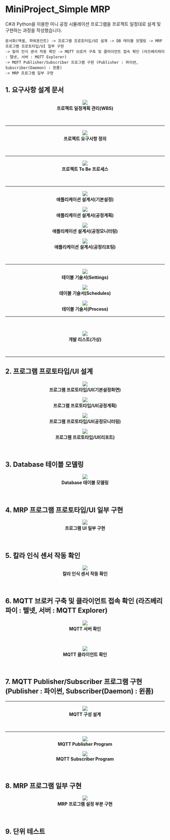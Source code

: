 # MiniProject_Simple MRP

C#과 Python을 이용한 미니 공정 시뮬레이션 프로그램을 프로젝트 일정대로 설계 및 구현하는 과정을 작성했습니다.<br/>

```console
문서화(액셀, 파워포인트) -> 프로그램 프로토타입/UI 설계 -> DB 테이블 모델링 -> MRP 프로그램 프로토타입/UI 일부 구현 
-> 칼라 인식 센서 작동 확인 -> MQTT 브로커 구축 및 클라이언트 접속 확인 (라즈베리파이 : 텔넷, 서버 : MQTT Explorer) 
-> MQTT Publisher/Subscriber 프로그램 구현 (Publisher : 파이썬, Subscriber(Daemon) : 윈폼) 
-> MRP 프로그램 일부 구현
```

## 1. 요구사항 설계 문서

<p align="center">
    <img src="images/Project_01.jpg"><br/> 
    <span><b>프로젝트 일정계획 관리(WBS)</b></span>
</p>
<br/>

---

<p align="center">
    <img src="images/Project_02.jpg"><br/>
    <span><b>프로젝트 요구사항 정의</b></span>
</p>
<br/>

---

<p align="center">
    <img src="images/Project_03.JPG"><br/>
    <span><b>프로젝트 To Be 프로세스</b></span>
</p>
<br/>

---

<p align="center">
    <img src="images/Project_04_1.JPG"><br/>
    <span><b>애플리케이션 설계서(기본설정)</b></span>
</p>

<p align="center">
    <img src="images/Project_04_2.JPG"><br/>
    <span><b>애플리케이션 설계서(공정계획)</b></span>
</p>

<p align="center">
    <img src="images/Project_04_3.jpg"><br/>
    <span><b>애플리케이션 설계서(공정모니터링)</b></span>
</p>

<p align="center">
    <img src="images/Project_04_4.jpg"><br/>
    <span><b>애플리케이션 설계서(공정리포팅)</b></span>
</p>
<br/>

---

<p align="center">
    <img src="images/Project_05_1.jpg"><br/>
    <span><b>테이블 기술서(Settings)</b></span>
</p>

<p align="center">
    <img src="images/Project_05_2.jpg"><br/>
    <span><b>테이블 기술서(Schedules)</b></span>
</p>

<p align="center">
    <img src="images/Project_05_3.jpg"><br/>
    <span><b>테이블 기술서(Process)</b></span>
</p>

---
<br/>

<p align="center">
    <img src="images/Project_06.jpg"><br/>
    <span><b>개발 리스트(가상)</b></span>
</p>
<br/>

---

## 2. 프로그램 프로토타입/UI 설계

<p align="center">
    <img src="images/Prototype_기본설정화면.jpg"><br/>
    <span><b>프로그램 프로토타입/UI(기본설정화면)</b></span>
</p>

<p align="center">
    <img src="images/Prototype_공정계획.jpg"><br/>
    <span><b>프로그램 프로토타입/UI(공정계획)</b></span>
</p>

<p align="center">
    <img src="images/Prototype_공정모니터링.jpg"><br/>
    <span><b>프로그램 프로토타입/UI(공정모니터링)</b></span>
</p>

<p align="center">
    <img src="images/Prototype_리포트.jpg"><br/>
    <span><b>프로그램 프로토타입/UI(리포트)</b></span>
</p>
<br/>

## 3. Database 테이블 모델링

<p align="center">
    <img src="images/테이블_모델링.JPG"><br/>
    <span><b>Database 테이블 모델링</b></span>
</p>
<br/>

## 4. MRP 프로그램 프로토타입/UI 일부 구현

<p align="center">
    <img src="images/ui_일부_구현.JPG"><br/>
    <span><b>프로그램 UI 일부 구현</b></span>
</p>
<br/>

## 5. 칼라 인식 센서 작동 확인

<p align="center">
    <img src="images/센서_작동_확인.JPG"><br/>
    <span><b>칼라 인식 센서 작동 확인</b></span>
</p>
<br/>

## 6. MQTT 브로커 구축 및 클라이언트 접속 확인 (라즈베리파이 : 텔넷, 서버 : MQTT Explorer)

<p align="center">
    <img src="images/MQTT_서버_확인.JPG"><br/>
    <span><b>MQTT 서버 확인</b></span>
</p>
<br/>

<p align="center">
    <img src="images/MQTT_클라이언트_확인.JPG"><br/>
    <span><b>MQTT 클라이언트 확인</b></span>
</p>
<br/>

## 7. MQTT Publisher/Subscriber 프로그램 구현 (Publisher : 파이썬, Subscriber(Daemon) : 윈폼)

---

<p align="center">
    <img src="images/mqtt_구성도.png"><br/>
    <span><b>MQTT 구성 설계</b></span>
</p>
<br/>

---

<p align="center">
    <img src="images/MQTT_Publisher_Program.JPG"><br/>
    <span><b>MQTT Publisher Program</b></span>
</p>

<p align="center">
    <img src="images/MQTT_Subscriber_Program.JPG"><br/>
    <span><b>MQTT Subscriber Program</b></span>
</p>
<br/>

## 8. MRP 프로그램 일부 구현

<p align="center">
    <img src="images/MRP_일부_구현.JPG"><br/>
    <span><b>MRP 프로그램 설정 부분 구현</b></span>
</p>
<br/>

## 9. 단위 테스트
